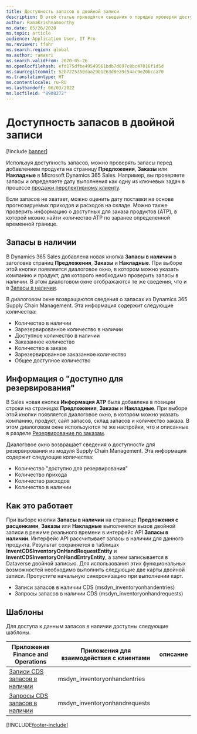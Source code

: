 ```yaml
---
title: Доступность запасов в двойной записи
description: В этой статье приводятся сведения о порядке проверки доступности запасов в случае двойной записи.
author: RamaKrishnamoorthy
ms.date: 05/26/2020
ms.topic: article
audience: Application User, IT Pro
ms.reviewer: tfehr
ms.search.region: global
ms.author: ramasri
ms.search.validFrom: 2020-05-26
ms.openlocfilehash: efd175dfbe49549561bdb7d697c8bc47016f1d5d
ms.sourcegitcommit: 52b7225350daa29b1263d8e29c54ac9e20bcca70
ms.translationtype: HT
ms.contentlocale: ru-RU
ms.lasthandoff: 06/03/2022
ms.locfileid: "8908272"
---
```

# <a name="inventory-availability-in-dual-write"></a>Доступность запасов в двойной записи

[!include [banner](../../includes/banner.md)]

Используя доступность запасов, можно проверять запасы перед добавлением продукта на страницу **Предложения**, **Заказы** или **Накладные** в Microsoft Dynamics 365 Sales. Например, вы проверяете запасы и определяете дату выполнения как одну из ключевых задач в процессе [продажи перспективному клиенту](dual-write-prospect-to-cash.md).

Если запасов не хватает, можно оценить дату поставки на основе прогнозируемых приходов и расходов на складе. Можно также проверить информацию о доступных для заказа продуктов (ATP), в которой можно найти количество ATP по заранее определенной временной границе.

## <a name="on-hand-inventory"></a>Запасы в наличии

В Dynamics 365 Sales добавлена новая кнопка **Запасы в наличии** в заголовке страниц **Предложения**, **Заказы** и **Накладные**. При выборе этой кнопки появляется диалоговое окно, в котором можно указать компанию и продукт, для которого необходимо проверить запасы в наличии. В этом диалоговом окне отображаются те же сведения, что и в [Запасы в наличии](../../../../supply-chain/inventory/tasks/check-availability-stock.md).

В диалоговом окне возвращаются сведения о запасах из Dynamics 365 Supply Chain Management. Эта информация содержит следующие количества:

- Количество в наличии
- Зарезервированное количество в наличии
- Доступное количество в наличии
- Заказанное количество
- Количество в заказе
- Зарезервированное заказанное количество
- Общее доступное количество

## <a name="atp-information"></a>Информация о "доступно для резервирования"

В Sales новая кнопка **Информация ATP** была добавлена в позиции строки на страницах **Предложения**, **Заказы** и **Накладные**. При выборе этой кнопки появляется диалоговое окно, в котором можно указать компанию, продукт, сайт запасов, склад запасов и количество заказа. В этом диалоговом окне используются те же настройки, что и описанные в разделе [Резервирование по заказам](../../../../supply-chain/sales-marketing/delivery-dates-available-promise-calculations.md#atp-calculations).

Диалоговое окно возвращает сведения о доступности для резервирования из модуля Supply Chain Management. Эта информация содержит следующие количества:

- Количество "доступно для резервирования"
- Количество прихода
- Количество расходов
- Количество в наличии

## <a name="how-it-works"></a>Как это работает

При выборе кнопки **Запасы в наличии** на странице **Предложения с расценками**, **Заказы** или **Накладные** выполняется вызов двойной записи в режиме реального времени в интерфейс API **Запасы в наличии**. Интерфейс API рассчитывает запасы в наличии для данного продукта. Результат сохраняется в таблицах **InventCDSInventoryOnHandRequestEntity** и **InventCDSInventoryOnHandEntryEntity**, а затем записывается в Dataverse двойной записью. Для использования этих функциональных возможностей необходимо выполнить следующие две карты двойной записи. Пропустите начальную синхронизацию при выполнении карт.

- Записи запасов в наличии CDS (msdyn_inventoryonhandentries)
- Запросы запасов в наличии CDS (msdyn_inventoryonhandrequests)

## <a name="templates"></a>Шаблоны

Для доступа к данным запасов в наличии доступны следующие шаблоны.

Приложения Finance and Operations | Приложения для взаимодействия с клиентами     | описание
---|---|---
[Записи CDS запасов в наличии](mapping-reference.md#145) | msdyn_inventoryonhandentries |
[Запросы CDS запасов в наличии](mapping-reference.md#147) | msdyn_inventoryonhandrequests |

[!INCLUDE[footer-include](../../../../includes/footer-banner.md)]
